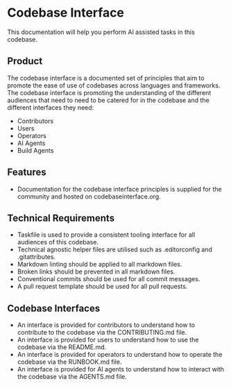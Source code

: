# Codebase Interface

This documentation will help you perform AI assisted tasks in this codebase.

## Product

The codebase interface is a documented set of principles that aim to promote the ease of use of codebases across languages and frameworks.
The codebase interface is promoting the understanding of the different audiences that need to need to be catered for in the codebase and the different interfaces they need:

- Contributors
- Users
- Operators
- AI Agents
- Build Agents

## Features

- Documentation for the codebase interface principles is supplied for the community and hosted on codebaseinterface.org.

## Technical Requirements

- Taskfile is used to provide a consistent tooling interface for all audiences of this codebase.
- Technical agnostic helper files are utilised such as .editorconfig and .gitattributes.
- Markdown linting should be applied to all markdown files.
- Broken links should be prevented in all markdown files.
- Conventional commits should be used for all commit messages.
- A pull request template should be used for all pull requests.

## Codebase Interfaces

- An interface is provided for contributors to understand how to contribute to the codebase via the CONTRIBUTING.md file.
- An interface is provided for users to understand how to use the codebase via the README.md.
- An interface is provided for operators to understand how to operate the codebase via the RUNBOOK.md file.
- An interface is provided for AI agents to understand how to interact with the codebase via the AGENTS.md file.
